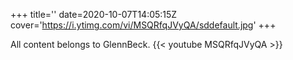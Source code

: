 +++
title=''
date=2020-10-07T14:05:15Z
cover='https://i.ytimg.com/vi/MSQRfqJVyQA/sddefault.jpg'
+++

All content belongs to GlennBeck.
{{< youtube MSQRfqJVyQA >}}
